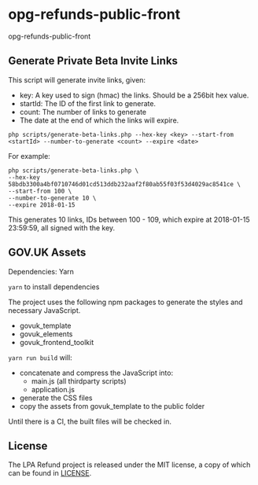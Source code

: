 # opg-refunds-public-front
opg-refunds-public-front

## Generate Private Beta Invite Links

This script will generate invite links, given:

- key: A key used to sign (hmac) the links. Should be a 256bit hex value.
- startId: The ID of the first link to generate.
- count: The number of links to generate
- The date at the end of which the links will expire.

`php scripts/generate-beta-links.php --hex-key <key> --start-from <startId> --number-to-generate <count> --expire <date>`

For example:
```
php scripts/generate-beta-links.php \
--hex-key 58bdb3300a4bf0710746d01cd513ddb232aaf2f80ab55f03f53d4029ac8541ce \
--start-from 100 \
--number-to-generate 10 \
--expire 2018-01-15
```

This generates 10 links, IDs between 100 - 109, which expire at 2018-01-15 23:59:59, all signed with the key.


## GOV.UK Assets

Dependencies: Yarn

`yarn` to install dependencies

The project uses the following npm packages to generate the styles and necessary JavaScript.

- govuk_template
- govuk_elements
- govuk_frontend_toolkit

`yarn run build` will:

- concatenate and compress the JavaScript into:
  - main.js (all thirdparty scripts)
  - application.js
- generate the CSS files
- copy the assets from govuk_template to the public folder

Until there is a CI, the built files will be checked in.

License
-------

The LPA Refund project is released under the MIT license, a copy of which can be found in [LICENSE](LICENSE).

